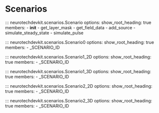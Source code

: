 # Scenarios

::: neurotechdevkit.scenarios.Scenario
    options:
      show_root_heading: true
      members:
        - __init__
        - get_layer_mask
        - get_field_data
        - add_source
        - simulate_steady_state
        - simulate_pulse

::: neurotechdevkit.scenarios.Scenario0
    options:
      show_root_heading: true
      members:
        - _SCENARIO_ID

::: neurotechdevkit.scenarios.Scenario1_2D
    options:
      show_root_heading: true
      members:
        - _SCENARIO_ID

::: neurotechdevkit.scenarios.Scenario1_3D
    options:
      show_root_heading: true
      members:
        - _SCENARIO_ID

::: neurotechdevkit.scenarios.Scenario2_2D
    options:
      show_root_heading: true
      members:
        - _SCENARIO_ID

::: neurotechdevkit.scenarios.Scenario2_3D
    options:
      show_root_heading: true
      members:
        - _SCENARIO_ID
